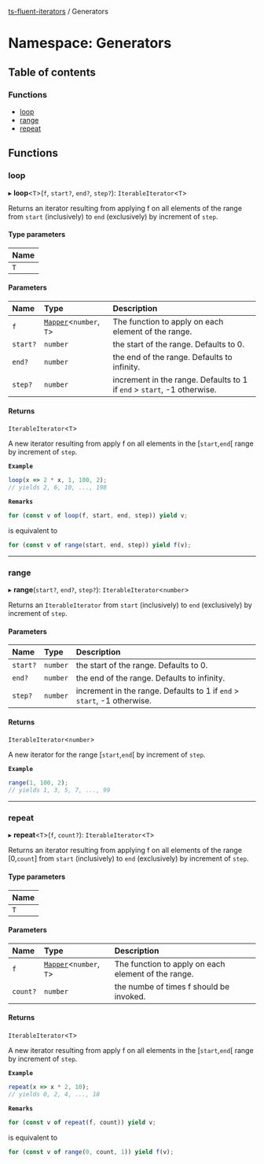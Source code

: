 [ts-fluent-iterators](../README.md) / Generators

# Namespace: Generators

## Table of contents

### Functions

- [loop](Generators.md#loop)
- [range](Generators.md#range)
- [repeat](Generators.md#repeat)

## Functions

### loop

▸ **loop**\<`T`\>(`f`, `start?`, `end?`, `step?`): `IterableIterator`\<`T`\>

Returns an iterator resulting from applying f on all elements of the range
from `start` (inclusively) to `end` (exclusively) by increment of `step`.

#### Type parameters

| Name |
| :--- |
| `T`  |

#### Parameters

| Name     | Type                                             | Description                                                             |
| :------- | :----------------------------------------------- | :---------------------------------------------------------------------- |
| `f`      | [`Mapper`](../README.md#mapper)\<`number`, `T`\> | The function to apply on each element of the range.                     |
| `start?` | `number`                                         | the start of the range. Defaults to 0.                                  |
| `end?`   | `number`                                         | the end of the range. Defaults to infinity.                             |
| `step?`  | `number`                                         | increment in the range. Defaults to 1 if `end` > `start`, -1 otherwise. |

#### Returns

`IterableIterator`\<`T`\>

A new iterator resulting from apply f on all elements in the [`start`,`end`[ range by increment of `step`.

**`Example`**

```ts
loop(x => 2 * x, 1, 100, 2);
// yields 2, 6, 10, ..., 198
```

**`Remarks`**

```ts
for (const v of loop(f, start, end, step)) yield v;
```

is equivalent to

```ts
for (const v of range(start, end, step)) yield f(v);
```

---

### range

▸ **range**(`start?`, `end?`, `step?`): `IterableIterator`\<`number`\>

Returns an `IterableIterator` from `start` (inclusively) to `end` (exclusively) by increment of `step`.

#### Parameters

| Name     | Type     | Description                                                             |
| :------- | :------- | :---------------------------------------------------------------------- |
| `start?` | `number` | the start of the range. Defaults to 0.                                  |
| `end?`   | `number` | the end of the range. Defaults to infinity.                             |
| `step?`  | `number` | increment in the range. Defaults to 1 if `end` > `start`, -1 otherwise. |

#### Returns

`IterableIterator`\<`number`\>

A new iterator for the range [`start`,`end`[ by increment of `step`.

**`Example`**

```ts
range(1, 100, 2);
// yields 1, 3, 5, 7, ..., 99
```

---

### repeat

▸ **repeat**\<`T`\>(`f`, `count?`): `IterableIterator`\<`T`\>

Returns an iterator resulting from applying f on all elements of the range [0,`count`]
from `start` (inclusively) to `end` (exclusively) by increment of `step`.

#### Type parameters

| Name |
| :--- |
| `T`  |

#### Parameters

| Name     | Type                                             | Description                                         |
| :------- | :----------------------------------------------- | :-------------------------------------------------- |
| `f`      | [`Mapper`](../README.md#mapper)\<`number`, `T`\> | The function to apply on each element of the range. |
| `count?` | `number`                                         | the numbe of times f should be invoked.             |

#### Returns

`IterableIterator`\<`T`\>

A new iterator resulting from apply f on all elements in the [`start`,`end`[ range by increment of `step`.

**`Example`**

```ts
repeat(x => x * 2, 10);
// yields 0, 2, 4, ..., 18
```

**`Remarks`**

```ts
for (const v of repeat(f, count)) yield v;
```

is equivalent to

```ts
for (const v of range(0, count, 1)) yield f(v);
```
